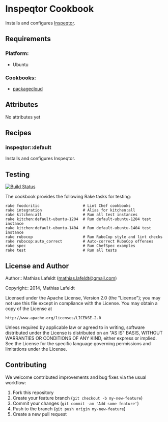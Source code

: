 # Inspeqtor Cookbook

Installs and configures [Inspeqtor](https://github.com/mperham/inspeqtor).

## Requirements

### Platform:

* Ubuntu

### Cookbooks:

* [packagecloud](https://github.com/computology/packagecloud-cookbook)

## Attributes

No attributes yet

## Recipes

### inspeqtor::default

Installs and configures Inspeqtor.

## Testing

[![Build Status](https://travis-ci.org/mlafeldt/inspeqtor-cookbook.svg?branch=master)](https://travis-ci.org/mlafeldt/inspeqtor-cookbook)

The cookbook provides the following Rake tasks for testing:

```
rake foodcritic                   # Lint Chef cookbooks
rake integration                  # Alias for kitchen:all
rake kitchen:all                  # Run all test instances
rake kitchen:default-ubuntu-1204  # Run default-ubuntu-1204 test instance
rake kitchen:default-ubuntu-1404  # Run default-ubuntu-1404 test instance
rake rubocop                      # Run RuboCop style and lint checks
rake rubocop:auto_correct         # Auto-correct RuboCop offenses
rake spec                         # Run ChefSpec examples
rake test                         # Run all tests
```

## License and Author

Author:: Mathias Lafeldt (mathias.lafeldt@gmail.com)

Copyright:: 2014, Mathias Lafeldt

Licensed under the Apache License, Version 2.0 (the "License");
you may not use this file except in compliance with the License.
You may obtain a copy of the License at

    http://www.apache.org/licenses/LICENSE-2.0

Unless required by applicable law or agreed to in writing, software
distributed under the License is distributed on an "AS IS" BASIS,
WITHOUT WARRANTIES OR CONDITIONS OF ANY KIND, either express or implied.
See the License for the specific language governing permissions and
limitations under the License.

## Contributing

We welcome contributed improvements and bug fixes via the usual workflow:

1. Fork this repository
2. Create your feature branch (`git checkout -b my-new-feature`)
3. Commit your changes (`git commit -am 'Add some feature'`)
4. Push to the branch (`git push origin my-new-feature`)
5. Create a new pull request
